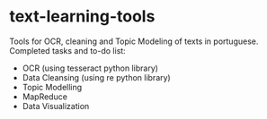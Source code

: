 # text-learning-tools
Tools for OCR, cleaning and Topic Modeling of texts in portuguese.
Completed tasks  and to-do list:
* OCR (using tesseract python library)
* Data Cleansing (using re python library)
* Topic Modelling
* MapReduce
* Data Visualization